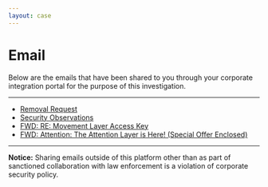 ```yaml
---
layout: case
---
```

<div class="content" data-view="email">
    <h1 class="uppercase">Email</h1>
    <p>Below are the emails that have been shared to you through your corporate integration portal for the purpose of this investigation.</p>
    <hr>
    <ul class="nonlist">
        <li id="email-removal" class="hidden"><a href="../secure/removal" class="email"><i class="fa fa-lock"></i> Removal Request</a></li>
        <li><a href="../document/observations" class="email"><i class="fa fa-envelope-o"></i> Security Observations</a></li>
        <li><a href="../secure/vendor" class="email"><i class="fa fa-lock"></i> FWD: RE: Movement Layer Access Key</a></li>
        <li><a href="../secure/offer" class="email"><i class="fa fa-lock"></i> FWD: Attention: The Attention Layer is Here! (Special Offer Enclosed)</a></li>
    </ul>
    <hr>
    <p><strong>Notice:</strong> Sharing emails outside of this platform other than as part of sanctioned collaboration with law enforcement is a violation of corporate security policy.</p>
</div>